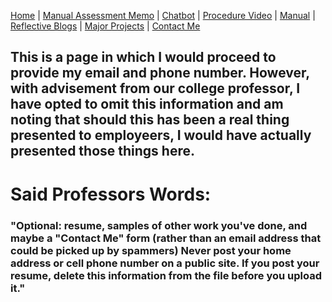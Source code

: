 [Home](index.md) | [Manual Assessment Memo](manual_assessment_memo.md) | [Chatbot](chatbot.md) | [Procedure Video](procedure_video.md) | [Manual](manual.md) | [Reflective Blogs](reflective_blogs.md) | [Major Projects](Major_Projects.md) | [Contact Me](Contact_Me.md)

## **This is a page in which I would proceed to provide my email and phone number. However, with advisement from our college professor, I have opted to omit this information and am noting that should this has been a real thing presented to employeers, I would have actually presented those things here.** 

# Said Professors Words: 

### "Optional: resume, samples of other work you've done, and maybe a "Contact Me" form (rather than an email address that could be picked up by spammers) Never post your home address or cell phone number on a public site. If you post your resume, delete this information from the file before you upload it."
